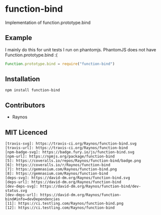 # function-bind

<!--
		[![build status][travis-svg]][travis-url]
		[![NPM version][npm-badge-svg]][npm-url]
		[![Coverage Status][5]][6]
		[![gemnasium Dependency Status][7]][8]
		[![Dependency status][deps-svg]][deps-url]
		[![Dev Dependency status][dev-deps-svg]][dev-deps-url]
-->

<!-- [![browser support][11]][12] -->

Implementation of function.prototype.bind

## Example

I mainly do this for unit tests I run on phantomjs.
PhantomJS does not have Function.prototype.bind :(

```js
Function.prototype.bind = require("function-bind")
```

## Installation

`npm install function-bind`

## Contributors

 - Raynos

## MIT Licenced

	[travis-svg]: https://travis-ci.org/Raynos/function-bind.svg
	[travis-url]: https://travis-ci.org/Raynos/function-bind
	[npm-badge-svg]: https://badge.fury.io/js/function-bind.svg
	[npm-url]: https://npmjs.org/package/function-bind
	[5]: https://coveralls.io/repos/Raynos/function-bind/badge.png
	[6]: https://coveralls.io/r/Raynos/function-bind
	[7]: https://gemnasium.com/Raynos/function-bind.png
	[8]: https://gemnasium.com/Raynos/function-bind
	[deps-svg]: https://david-dm.org/Raynos/function-bind.svg
	[deps-url]: https://david-dm.org/Raynos/function-bind
	[dev-deps-svg]: https://david-dm.org/Raynos/function-bind/dev-status.svg
	[dev-deps-url]: https://david-dm.org/Raynos/function-bind#info=devDependencies
	[11]: https://ci.testling.com/Raynos/function-bind.png
	[12]: https://ci.testling.com/Raynos/function-bind
